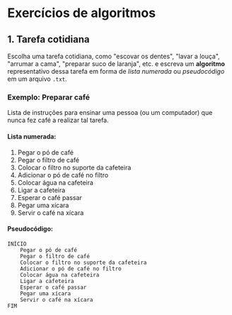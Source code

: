 # Exercícios de algoritmos

## 1. Tarefa cotidiana

Escolha uma tarefa cotidiana, como "escovar os dentes", "lavar a louça", "arrumar a cama", "preparar suco de laranja", etc. e escreva um **algoritmo** representativo dessa tarefa em forma de _lista numerada_ ou _pseudocódigo_ em um arquivo `.txt`.

### Exemplo: Preparar café

Lista de instruções para ensinar uma pessoa (ou um computador) que nunca fez café a realizar tal tarefa.

#### Lista numerada:

1. Pegar o pó de café
2. Pegar o filtro de café
3. Colocar o filtro no suporte da cafeteira
4. Adicionar o pó de café no filtro
5. Colocar água na cafeteira
6. Ligar a cafeteira
7. Esperar o café passar
8. Pegar uma xícara
9. Servir o café na xícara

#### Pseudocódigo:

```pseudo
INÍCIO
    Pegar o pó de café
    Pegar o filtro de café
    Colocar o filtro no suporte da cafeteira
    Adicionar o pó de café no filtro
    Colocar água na cafeteira
    Ligar a cafeteira
    Esperar o café passar
    Pegar uma xícara
    Servir o café na xícara
FIM
```

